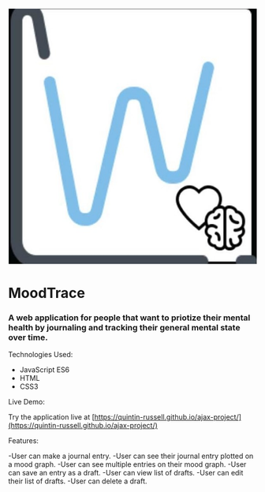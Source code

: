 ![alt text](https://github.com/Quintin-Russell/ajax-project/blob/master/images/ajax-logo.jpg "MoodTrace Logo")

# MoodTrace
### A web application for people that want to priotize their mental health by journaling and tracking their general mental state over time.

<dl>
  <dt>
    Technologies Used:
  </dt>
</dl>

- JavaScript ES6
- HTML
- CSS3

<dl>
  <dt>
    Live Demo: 
  </dt>
</dl>

Try the application live at [https://quintin-russell.github.io/ajax-project/](https://quintin-russell.github.io/ajax-project/)

<dl>
  <dt>
    Features: 
  </dt>
</dl>

-User can make a journal entry.
-User can see their journal entry plotted on a mood graph.
-User can see multiple entries on their mood graph.
-User can save an entry as a draft.
-User can view list of drafts.
-User can edit their list of drafts.
-User can delete a draft.

